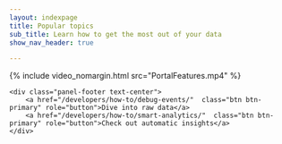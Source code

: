 ```yaml
---
layout: indexpage
title: Popular topics
sub_title: Learn how to get the most out of your data
show_nav_header: true

---
```

<div class="panel panel-default">
	<div class="panel-body">
	{% include video_nomargin.html src="PortalFeatures.mp4" %}
	</div>

	<div class="panel-footer text-center">
		<a href="/developers/how-to/debug-events/"  class="btn btn-primary" role="button">Dive into raw data</a> 
		<a href="/developers/how-to/smart-analytics/"  class="btn btn-primary" role="button">Check out automatic insights</a> 
	</div>
</div>